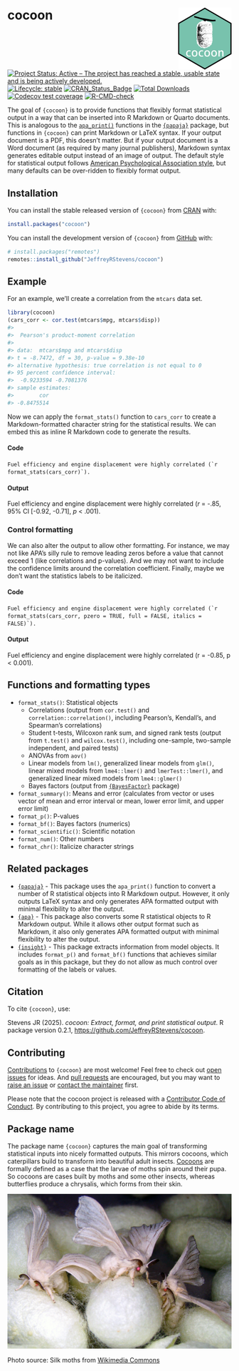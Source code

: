
<!-- README.md is generated from README.Rmd. Please edit that file -->

# cocoon <a href="https://jeffreyrstevens.github.io/cocoon/"><img src="man/figures/logo.png" align="right" height="139" alt="cocoon website" /></a>

<!-- badges: start -->

[![Project Status: Active – The project has reached a stable, usable
state and is being actively
developed.](https://www.repostatus.org/badges/latest/active.svg)](https://www.repostatus.org/#active)
[![Lifecycle:
stable](https://img.shields.io/badge/lifecycle-stable-brightgreen.svg)](https://lifecycle.r-lib.org/articles/stages.html#stable)
[![CRAN_Status_Badge](https://www.r-pkg.org/badges/version/cocoon)](https://cran.r-project.org/package=cocoon)
[![Total
Downloads](https://cranlogs.r-pkg.org/badges/grand-total/cocoon)](https://CRAN.R-project.org/package=cocoon)
[![Codecov test
coverage](https://codecov.io/gh/JeffreyRStevens/cocoon/graph/badge.svg)](https://app.codecov.io/gh/JeffreyRStevens/cocoon)
[![R-CMD-check](https://github.com/JeffreyRStevens/cocoon/actions/workflows/R-CMD-check.yaml/badge.svg)](https://github.com/JeffreyRStevens/cocoon/actions/workflows/R-CMD-check.yaml)
<!-- badges: end -->

The goal of `{cocoon}` is to provide functions that flexibly format
statistical output in a way that can be inserted into R Markdown or
Quarto documents. This is analogous to the
[`apa_print()`](https://frederikaust.com/papaja_man/reporting.html#statistical-models-and-tests)
functions in the [`{papaja}`](https://github.com/crsh/papaja) package,
but functions in `{cocoon}` can print Markdown or LaTeX syntax. If your
output document is a PDF, this doesn’t matter. But if your output
document is a Word document (as required by many journal publishers),
Markdown syntax generates editable output instead of an image of output.
The default style for statistical output follows [American Psychological
Association style](https://apastyle.apa.org/), but many defaults can be
over-ridden to flexibly format output.

## Installation

You can install the stable released version of `{cocoon}` from
[CRAN](https://cran.r-project.org/package=cocoon) with:

``` r
install.packages("cocoon")
```

You can install the development version of `{cocoon}` from
[GitHub](https://github.com/) with:

``` r
# install.packages("remotes")
remotes::install_github("JeffreyRStevens/cocoon")
```

## Example

For an example, we’ll create a correlation from the `mtcars` data set.

``` r
library(cocoon)
(cars_corr <- cor.test(mtcars$mpg, mtcars$disp))
#> 
#>  Pearson's product-moment correlation
#> 
#> data:  mtcars$mpg and mtcars$disp
#> t = -8.7472, df = 30, p-value = 9.38e-10
#> alternative hypothesis: true correlation is not equal to 0
#> 95 percent confidence interval:
#>  -0.9233594 -0.7081376
#> sample estimates:
#>        cor 
#> -0.8475514
```

Now we can apply the `format_stats()` function to `cars_corr` to create
a Markdown-formatted character string for the statistical results. We
can embed this as inline R Markdown code to generate the results.

#### Code

`` Fuel efficiency and engine displacement were highly correlated (`r format_stats(cars_corr)`). ``

#### Output

Fuel efficiency and engine displacement were highly correlated (*r* =
-.85, 95% CI \[-0.92, -0.71\], *p* \< .001).

### Control formatting

We can also alter the output to allow other formatting. For instance, we
may not like APA’s silly rule to remove leading zeros before a value
that cannot exceed 1 (like correlations and p-values). And we may not
want to include the confidence limits around the correlation
coefficient. Finally, maybe we don’t want the statistics labels to be
italicized.

#### Code

`` Fuel efficiency and engine displacement were highly correlated (`r format_stats(cars_corr, pzero = TRUE, full = FALSE, italics = FALSE)`). ``

#### Output

Fuel efficiency and engine displacement were highly correlated (r =
-0.85, p \< 0.001).

## Functions and formatting types

- `format_stats()`: Statistical objects
  - Correlations (output from `cor.test()` and
    `correlation::correlation()`, including Pearson’s, Kendall’s, and
    Spearman’s correlations)
  - Student t-tests, Wilcoxon rank sum, and signed rank tests (output
    from `t.test()` and `wilcox.test()`, including one-sample,
    two-sample independent, and paired tests)
  - ANOVAs from `aov()`
  - Linear models from `lm()`, generalized linear models from `glm()`,
    linear mixed models from `lme4::lmer()` and `lmerTest::lmer()`, and
    generalized linear mixed models from `lme4::glmer()`
  - Bayes factors (output from
    [`{BayesFactor}`](https://cran.r-project.org/package=BayesFactor)
    package)
- `format_summary()`: Means and error (calculates from vector or uses
  vector of mean and error interval or mean, lower error limit, and
  upper error limit)
- `format_p()`: P-values
- `format_bf()`: Bayes factors (numerics)
- `format_scientific()`: Scientific notation
- `format_num()`: Other numbers
- `format_chr()`: Italicize character strings

## Related packages

- [`{papaja}`](https://github.com/crsh/papaja) - This package uses the
  `apa_print()` function to convert a number of R statistical objects
  into R Markdown output. However, it only outputs LaTeX syntax and only
  generates APA formatted output with minimal flexibility to alter the
  output.
- [`{apa}`](https://github.com/dgromer/apa) - This package also converts
  some R statistical objects to R Markdown output. While it allows other
  output format such as Markdown, it also only generates APA formatted
  output with minimal flexibility to alter the output.
- [`{insight}`](https://easystats.github.io/insight/) - This package
  extracts information from model objects. It includes `format_p()` and
  `format_bf()` functions that achieves similar goals as in this
  package, but they do not allow as much control over formatting of the
  labels or values.

## Citation

To cite `{cocoon}`, use:

Stevens JR (2025). *cocoon: Extract, format, and print statistical
output*. R package version 0.2.1,
<https://github.com/JeffreyRStevens/cocoon>.

## Contributing

[Contributions](https://jeffreyrstevens.github.io/cocoon/CONTRIBUTING.html)
to `{cocoon}` are most welcome! Feel free to check out [open
issues](https://github.com/JeffreyRStevens/cocoon/issues) for ideas. And
[pull requests](https://github.com/JeffreyRStevens/cocoon/pulls) are
encouraged, but you may want to [raise an
issue](https://github.com/JeffreyRStevens/cocoon/issues/new/choose) or
[contact the maintainer](mailto:jeffrey.r.stevens@protonmail.com) first.

Please note that the cocoon project is released with a [Contributor Code
of
Conduct](https://jeffreyrstevens.github.io/cocoon/CODE_OF_CONDUCT.html).
By contributing to this project, you agree to abide by its terms.

## Package name

The package name `{cocoon}` captures the main goal of transforming
statistical inputs into nicely formatted outputs. This mirrors cocoons,
which caterpillars build to transform into beautiful adult insects.
[Cocoons](https://en.wikipedia.org/wiki/Pupa) are formally defined as a
case that the larvae of moths spin around their pupa. So cocoons are
cases built by moths and some other insects, whereas butterflies produce
a chrysalis, which forms from their skin.

<img src="man/figures/silkmoths.png" alt="Three white moths on fuzzy white cocoons." width="600" />

Photo source: Silk moths from [Wikimedia
Commons](https://commons.wikimedia.org/wiki/File:6_Monster_Silk_Moths.jpg)
